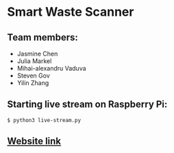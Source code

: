 # Smart Waste Scanner

## Team members:
* Jasmine Chen
* Julia Markel
* Mihai-alexandru Vaduva
* Steven Gov
* Yilin Zhang

## Starting live stream on Raspberry Pi:
`$ python3 live-stream.py`

## [Website link](https://jazmusic1234.github.io/Smart-Waste-Scanner/source/index.html)
